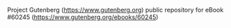 Project Gutenberg (https://www.gutenberg.org) public repository for
eBook #60245 (https://www.gutenberg.org/ebooks/60245)

